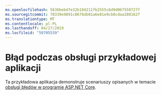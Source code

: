 ```yaml
---
ms.openlocfilehash: 5636beb47e32b184211fb2555c6d9d067550727f
ms.sourcegitcommit: 78339e9891c8676db01a6e81e9cb0cdaa280162f
ms.translationtype: MT
ms.contentlocale: pl-PL
ms.lasthandoff: 04/17/2019
ms.locfileid: "59705539"
---
```

# <a name="error-handling-sample-application"></a>Błąd podczas obsługi przykładowej aplikacji

Ta przykładowa aplikacja demonstruje scenariuszy opisanych w temacie [obsługi błędów w programie ASP.NET Core](https://docs.microsoft.com/aspnet/core/fundamentals/error-handling).

